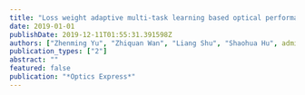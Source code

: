 ```yaml
---
title: "Loss weight adaptive multi-task learning based optical performance monitor for multiple parameters estimation"
date: 2019-01-01
publishDate: 2019-12-11T01:55:31.391598Z
authors: ["Zhenming Yu", "Zhiquan Wan", "Liang Shu", "Shaohua Hu", admin, "Jing Zhang", "Kun Xu"]
publication_types: ["2"]
abstract: ""
featured: false
publication: "*Optics Express*"
---
```


